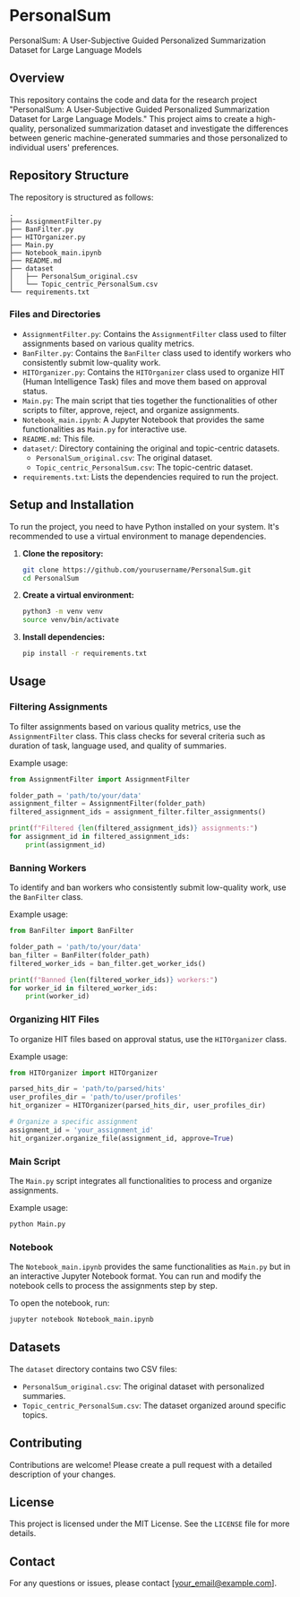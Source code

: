 # PersonalSum

PersonalSum: A User-Subjective Guided Personalized Summarization Dataset for Large Language Models

## Overview

This repository contains the code and data for the research project "PersonalSum: A User-Subjective Guided Personalized Summarization Dataset for Large Language Models." This project aims to create a high-quality, personalized summarization dataset and investigate the differences between generic machine-generated summaries and those personalized to individual users' preferences.

## Repository Structure

The repository is structured as follows:

```
.
├── AssignmentFilter.py
├── BanFilter.py
├── HITOrganizer.py
├── Main.py
├── Notebook_main.ipynb
├── README.md
├── dataset
│   ├── PersonalSum_original.csv
│   └── Topic_centric_PersonalSum.csv
└── requirements.txt
```

### Files and Directories

- `AssignmentFilter.py`: Contains the `AssignmentFilter` class used to filter assignments based on various quality metrics.
- `BanFilter.py`: Contains the `BanFilter` class used to identify workers who consistently submit low-quality work.
- `HITOrganizer.py`: Contains the `HITOrganizer` class used to organize HIT (Human Intelligence Task) files and move them based on approval status.
- `Main.py`: The main script that ties together the functionalities of other scripts to filter, approve, reject, and organize assignments.
- `Notebook_main.ipynb`: A Jupyter Notebook that provides the same functionalities as `Main.py` for interactive use.
- `README.md`: This file.
- `dataset/`: Directory containing the original and topic-centric datasets.
  - `PersonalSum_original.csv`: The original dataset.
  - `Topic_centric_PersonalSum.csv`: The topic-centric dataset.
- `requirements.txt`: Lists the dependencies required to run the project.

## Setup and Installation

To run the project, you need to have Python installed on your system. It's recommended to use a virtual environment to manage dependencies.

1. **Clone the repository:**

   ```sh
   git clone https://github.com/yourusername/PersonalSum.git
   cd PersonalSum
   ```

2. **Create a virtual environment:**

   ```sh
   python3 -m venv venv
   source venv/bin/activate
   ```

3. **Install dependencies:**

   ```sh
   pip install -r requirements.txt
   ```

## Usage

### Filtering Assignments

To filter assignments based on various quality metrics, use the `AssignmentFilter` class. This class checks for several criteria such as duration of task, language used, and quality of summaries.

Example usage:

```python
from AssignmentFilter import AssignmentFilter

folder_path = 'path/to/your/data'
assignment_filter = AssignmentFilter(folder_path)
filtered_assignment_ids = assignment_filter.filter_assignments()

print(f"Filtered {len(filtered_assignment_ids)} assignments:")
for assignment_id in filtered_assignment_ids:
    print(assignment_id)
```

### Banning Workers

To identify and ban workers who consistently submit low-quality work, use the `BanFilter` class.

Example usage:

```python
from BanFilter import BanFilter

folder_path = 'path/to/your/data'
ban_filter = BanFilter(folder_path)
filtered_worker_ids = ban_filter.get_worker_ids()

print(f"Banned {len(filtered_worker_ids)} workers:")
for worker_id in filtered_worker_ids:
    print(worker_id)
```

### Organizing HIT Files

To organize HIT files based on approval status, use the `HITOrganizer` class.

Example usage:

```python
from HITOrganizer import HITOrganizer

parsed_hits_dir = 'path/to/parsed/hits'
user_profiles_dir = 'path/to/user/profiles'
hit_organizer = HITOrganizer(parsed_hits_dir, user_profiles_dir)

# Organize a specific assignment
assignment_id = 'your_assignment_id'
hit_organizer.organize_file(assignment_id, approve=True)
```

### Main Script

The `Main.py` script integrates all functionalities to process and organize assignments.

Example usage:

```sh
python Main.py
```

### Notebook

The `Notebook_main.ipynb` provides the same functionalities as `Main.py` but in an interactive Jupyter Notebook format. You can run and modify the notebook cells to process the assignments step by step.

To open the notebook, run:

```sh
jupyter notebook Notebook_main.ipynb
```

## Datasets

The `dataset` directory contains two CSV files:

- `PersonalSum_original.csv`: The original dataset with personalized summaries.
- `Topic_centric_PersonalSum.csv`: The dataset organized around specific topics.

## Contributing

Contributions are welcome! Please create a pull request with a detailed description of your changes.

## License

This project is licensed under the MIT License. See the `LICENSE` file for more details.

## Contact

For any questions or issues, please contact [your_email@example.com].
